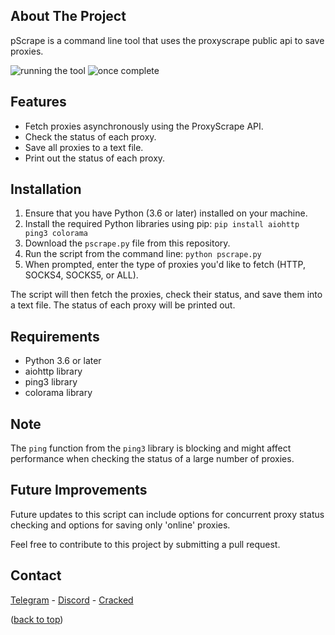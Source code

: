 ## About The Project

pScrape is a command line tool that uses the proxyscrape public api to save proxies.

![running the tool](https://i.imgur.com/wjZ3uhs.jpg)
![once complete](https://i.imgur.com/Ww5kxBR.jpg)

## Features

- Fetch proxies asynchronously using the ProxyScrape API.
- Check the status of each proxy.
- Save all proxies to a text file.
- Print out the status of each proxy.

## Installation

1. Ensure that you have Python (3.6 or later) installed on your machine.
2. Install the required Python libraries using pip:
  `pip install aiohttp ping3 colorama`
3. Download the `pscrape.py` file from this repository.
4. Run the script from the command line:
  `python pscrape.py`
5. When prompted, enter the type of proxies you'd like to fetch (HTTP, SOCKS4, SOCKS5, or ALL).

The script will then fetch the proxies, check their status, and save them into a text file. The status of each proxy will be printed out.

## Requirements

- Python 3.6 or later
- aiohttp library
- ping3 library
- colorama library

## Note

The `ping` function from the `ping3` library is blocking and might affect performance when checking the status of a large number of proxies.

## Future Improvements

Future updates to this script can include options for concurrent proxy status checking and options for saving only 'online' proxies.

Feel free to contribute to this project by submitting a pull request.

## Contact

[Telegram](https://t.me/mulicious) - [Discord](https://discord.gg/portlords) - [Cracked](https://cracked.io/herawen)
<p align="left">(<a href="#readme-top">back to top</a>)</p>
